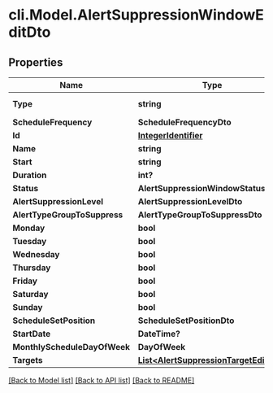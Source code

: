 # cli.Model.AlertSuppressionWindowEditDto

## Properties

Name | Type | Description | Notes
------------ | ------------- | ------------- | -------------
**Type** | **string** |  | [optional] [readonly] 
**ScheduleFrequency** | **ScheduleFrequencyDto** |  | [optional] 
**Id** | [**IntegerIdentifier**](IntegerIdentifier.md) |  | [optional] 
**Name** | **string** |  | [optional] 
**Start** | **string** |  | [optional] 
**Duration** | **int?** |  | [optional] 
**Status** | **AlertSuppressionWindowStatusDto** |  | [optional] 
**AlertSuppressionLevel** | **AlertSuppressionLevelDto** |  | [optional] 
**AlertTypeGroupToSuppress** | **AlertTypeGroupToSuppressDto** |  | [optional] 
**Monday** | **bool** |  | [optional] 
**Tuesday** | **bool** |  | [optional] 
**Wednesday** | **bool** |  | [optional] 
**Thursday** | **bool** |  | [optional] 
**Friday** | **bool** |  | [optional] 
**Saturday** | **bool** |  | [optional] 
**Sunday** | **bool** |  | [optional] 
**ScheduleSetPosition** | **ScheduleSetPositionDto** |  | [optional] 
**StartDate** | **DateTime?** |  | [optional] 
**MonthlyScheduleDayOfWeek** | **DayOfWeek** |  | [optional] 
**Targets** | [**List&lt;AlertSuppressionTargetEditDto&gt;**](AlertSuppressionTargetEditDto.md) |  | [optional] 

[[Back to Model list]](../README.md#documentation-for-models) [[Back to API list]](../README.md#documentation-for-api-endpoints) [[Back to README]](../README.md)

